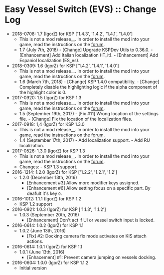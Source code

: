 # Easy Vessel Switch (EVS) :: Change Log

* 2018-0708: 1.7 (IgorZ) for KSP ['1.4.3', '1.4.2', '1.4.1', '1.4.0']
	+ This is not a mod release__. In order to install the mod into your game, read the instructions on the [forum](http://forum.kerbalspaceprogram.com/index.php?/topic/141180-13-easy-vessel-switch-evs-v130).
	+ 1.7 (July 7th, 2018)
			- [Change] Upgrade KSPDev Utils to 0.36.0.
			- [Enhancement] Add Italian localization (IT_it).
			- [Enhancement] Add Espaniol localization (ES_es).
* 2018-0309: 1.6 (IgorZ) for KSP ['1.4.2', '1.4.1', '1.4.0']
	+ This is not a mod release__. In order to install the mod into your game, read the instructions on the [forum](http://forum.kerbalspaceprogram.com/index.php?/topic/141180-13-easy-vessel-switch-evs-v130).
	+ 1.6 (March 7th, 2018)
			- [Change] KSP 1.4.0 compatibility.
			- [Change] Completely disable the highlighting logic if the alpha component of the highlight color is 0.
* 2017-0920: 1.5 (IgorZ) for KSP 1.3
	+ This is not a mod release__. In order to install the mod into your game, read the instructions on the [forum](http://forum.kerbalspaceprogram.com/index.php?/topic/141180-13-easy-vessel-switch-evs-v130).
	+ 1.5 (September 19th, 2017)
			- [Fix #11] Wrong location of the settings file.
			- [Change] Fix the location of the localization files.
* 2017-0918: 1,4 (IgorZ) for KSP 1.3.0
	+ This is not a mod release__. In order to install the mod into your game, read the instructions on the [forum](http://forum.kerbalspaceprogram.com/index.php?/topic/141180-13-easy-vessel-switch-evs-v130).
	+ 1.4 (September 17th, 2017)
			- Add localization support.
			- Add RU localization.
* 2017-0526: 1.3.0 (IgorZ) for KSP 1.3
	+ This is not a mod release__. In order to install the mod into your game, read the instructions on the [forum](http://forum.kerbalspaceprogram.com/index.php?/topic/141180-13-easy-vessel-switch-evs-v130).
	+ Changes:
			- KSP 1.3 support.
* 2016-1214: 1.2.0 (IgorZ) for KSP ['1.2.2', '1.2.1', '1.2']
	+ 1.2.0 (December 13th, 2016)
		- [Enhancement #3] Allow more modifier keys assigned.
		- [Enhancement #6] Allow setting focus on a specific part. By deafult it's key `O`.
* 2016-1012: 1.1.1 (IgorZ) for KSP 1.2
	+ KSP 1.2 support
* 2016-0921: 1.0.3 (IgorZ) for KSP ['1.1.3', '1.1.2']
	+ 1.0.3 (September 20th, 2016)
		- [Enhancement] Don't act if UI or vessel switch input is locked.
* 2016-0614: 1.0.2 (IgorZ) for KSP 1.1
	+ 1.0.2 (June 13th, 2016)
		- [Fix] #2: Docking camera fix mode activates on KIS attach actions.
* 2016-0614: 1.0.1 (IgorZ) for KSP 1.1
	+ 1.0.1 (June 13th, 2016)
		- [Enhacement] #1: Prevent camera jumping on vessels docking.
* 2016-0604: 1.0.0 (IgorZ) for KSP 1.1.2
	+ Initial version

